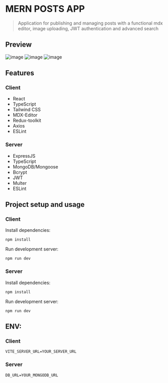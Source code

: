 # MERN POSTS APP

> Application for publishing and managing posts with a functional mdx editor, image uploading, JWT authentication and advanced search

## Preview

![image](src/assets/images/main.png)
![image](src/assets/images/post.png)
![image](src/assets/images/profile.png)

## Features


### Client

- React
- TypeScript
- Tailwind CSS
- MDX-Editor
- Redux-toolkit
- Axios
- ESLint

### Server

- ExpressJS
- TypeScript
- MongoDB/Mongoose
- Bcrypt
- JWT
- Multer
- ESLint

## Project setup and usage


### Client
Install dependencies:

```
npm install
```

Run development server:

```
npm run dev
```

### Server
Install dependencies:

```
npm install
```

Run development server:

```
npm run dev
```

## ENV:

### Client

```
VITE_SERVER_URL=YOUR_SERVER_URL
```

### Server

```
DB_URL=YOUR_MONGODB_URL
```

